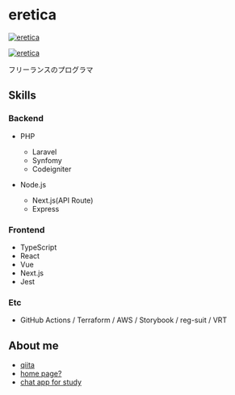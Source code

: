 # eretica
[![eretica](https://github-readme-stats.vercel.app/api?username=eretica&show_icons=true&count_private=true)](https://github.com/anuraghazra/github-readme-stats)

[![eretica](https://github-readme-stats.vercel.app/api/top-langs/?username=eretica&layout=compact&count_private=true)](https://github.com/anuraghazra/github-readme-stats)

フリーランスのプログラマ

## Skills
### Backend
- PHP 
  - Laravel
  - Synfomy
  - Codeigniter

- Node.js 
  - Next.js(API Route)
  - Express

### Frontend
- TypeScript
- React 
- Vue
- Next.js
- Jest

### Etc
- GitHub Actions / Terraform / AWS / Storybook / reg-suit / VRT


## About me
- [qiita](https://qiita.com/eretica)
- [home page?](https://eretica.netlify.com/)
- [chat app for study](https://fir-chat-7920c.web.app/)
